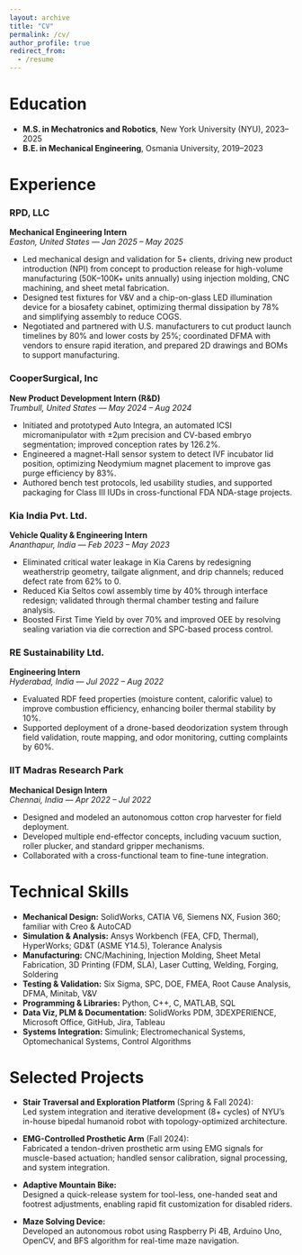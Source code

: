 ```yaml
---
layout: archive
title: "CV"
permalink: /cv/
author_profile: true
redirect_from:
  - /resume
---
```



# Education

* **M.S. in Mechatronics and Robotics**, New York University (NYU), 2023–2025  
* **B.E. in Mechanical Engineering**, Osmania University, 2019–2023  

# Experience

### RPD, LLC  
**Mechanical Engineering Intern**  
_Easton, United States — Jan 2025 – May 2025_  

- Led mechanical design and validation for 5+ clients, driving new product introduction (NPI) from concept to production release for high-volume manufacturing (50K–100K+ units annually) using injection molding, CNC machining, and sheet metal fabrication.  
- Designed test fixtures for V&V and a chip-on-glass LED illumination device for a biosafety cabinet, optimizing thermal dissipation by 78% and simplifying assembly to reduce COGS.  
- Negotiated and partnered with U.S. manufacturers to cut product launch timelines by 80% and lower costs by 25%; coordinated DFMA with vendors to ensure rapid iteration, and prepared 2D drawings and BOMs to support manufacturing.  


### CooperSurgical, Inc  
**New Product Development Intern (R&D)**  
_Trumbull, United States — May 2024 – Aug 2024_  
- Initiated and prototyped Auto Integra, an automated ICSI micromanipulator with ±2µm precision and CV-based embryo segmentation; improved conception rates by 126.2%.  
- Engineered a magnet-Hall sensor system to detect IVF incubator lid position, optimizing Neodymium magnet placement to improve gas purge efficiency by 83%.  
- Authored bench test protocols, led usability studies, and supported packaging for Class III IUDs in cross-functional FDA NDA-stage projects.

### Kia India Pvt. Ltd.  
**Vehicle Quality & Engineering Intern**  
_Ananthapur, India — Feb 2023 – May 2023_  
- Eliminated critical water leakage in Kia Carens by redesigning weatherstrip geometry, tailgate alignment, and drip channels; reduced defect rate from 62% to 0.  
- Reduced Kia Seltos cowl assembly time by 40% through interface redesign; validated through thermal chamber testing and failure analysis.  
- Boosted First Time Yield by over 70% and improved OEE by resolving sealing variation via die correction and SPC-based process control.

### RE Sustainability Ltd.  
**Engineering Intern**  
_Hyderabad, India — Jul 2022 – Aug 2022_  
- Evaluated RDF feed properties (moisture content, calorific value) to improve combustion efficiency, enhancing boiler thermal stability by 10%.  
- Supported deployment of a drone-based deodorization system through field validation, route mapping, and odor monitoring, cutting complaints by 60%.

### IIT Madras Research Park  
**Mechanical Design Intern**  
_Chennai, India — Apr 2022 – Jul 2022_
- Designed and modeled an autonomous cotton crop harvester for field deployment.  
- Developed multiple end-effector concepts, including vacuum suction, roller plucker, and standard gripper mechanisms.  
- Collaborated with a cross-functional team to fine-tune integration.


# Technical Skills

- **Mechanical Design:** SolidWorks, CATIA V6, Siemens NX, Fusion 360; familiar with Creo & AutoCAD  
- **Simulation & Analysis:** Ansys Workbench (FEA, CFD, Thermal), HyperWorks; GD&T (ASME Y14.5), Tolerance Analysis  
- **Manufacturing:** CNC/Machining, Injection Molding, Sheet Metal Fabrication, 3D Printing (FDM, SLA), Laser Cutting, Welding, Forging, Soldering  
- **Testing & Validation:** Six Sigma, SPC, DOE, FMEA, Root Cause Analysis, DFMA, Minitab, V&V  
- **Programming & Libraries:** Python, C++, C, MATLAB, SQL  
- **Data Viz, PLM & Documentation:** SolidWorks PDM, 3DEXPERIENCE, Microsoft Office, GitHub, Jira, Tableau  
- **Systems Integration:** Simulink; Electromechanical Systems, Optomechanical Systems, Control Algorithms

# Selected Projects

- **Stair Traversal and Exploration Platform** (Spring & Fall 2024):  
  Led system integration and iterative development (8+ cycles) of NYU’s in-house bipedal humanoid robot with topology-optimized architecture.  

- **EMG-Controlled Prosthetic Arm** (Fall 2024):  
  Fabricated a tendon-driven prosthetic arm using EMG signals for muscle-based actuation; handled sensor calibration, signal processing, and system integration.

- **Adaptive Mountain Bike:**  
  Designed a quick-release system for tool-less, one-handed seat and footrest adjustments, enabling rapid fit customization for disabled riders.  

- **Maze Solving Device:**  
  Developed an autonomous robot using Raspberry Pi 4B, Arduino Uno, OpenCV, and BFS algorithm for real-time maze navigation.  
